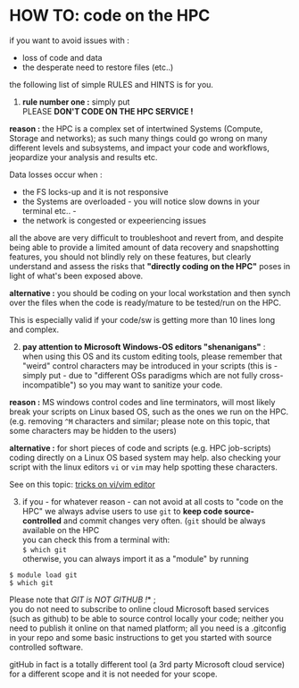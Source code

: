 
# HOW TO: code on the HPC

if you want to avoid issues with :

- loss of code and data  
- the desperate need to restore files (etc..)  

the following list of simple RULES and HINTS is for you.

1. **rule number one :** simply put  
PLEASE **DON'T CODE ON THE HPC SERVICE !**  

  **reason :** the HPC is a complex set of intertwined Systems (Compute, Storage and networks); as such many things could go wrong on many different levels and subsystems, and impact your code and workflows, jeopardize your analysis and results etc.

  Data losses occur when :
  - the FS locks-up and it is not responsive
  - the Systems are overloaded - you will notice slow downs in your terminal etc.. -  
  - the network is congested or expeeriencing issues  


  all the above are very difficult to troubleshoot and revert from, and despite being able to provide a limited amount of data recovery and snapshotting features,
  you should not blindly rely on these features, but clearly understand and assess the risks that **"directly coding on the HPC"** poses in light of what's been exposed above.  

  **alternative :** you should be coding on your local workstation and then synch over the files when the code is ready/mature to be tested/run on the HPC.  

  This is especially valid if your code/sw is getting more than 10 lines long and complex.

2. **pay attention to Microsoft Windows-OS editors "shenanigans"** :  
when using this OS and its custom editing tools, please remember that "weird" control characters may be introduced in your scripts (this is - simply put - due to "different OSs paradigms which are not fully cross-incompatible") so you may want to sanitize your code.

  **reason :**  MS windows control codes and line terminators, will most likely break your scripts on Linux based OS, such as the ones we run on the HPC.  
  (e.g. removing `^M` characters and similar; please note on this topic, that some characters may be hidden to the users)

  **alternative :** for short pieces of code and scripts (e.g. HPC job-scripts) coding directly on a Linux OS based system may help.
  also checking your script with the linux editors `vi` or `vim` may help spotting these characters.  

  See on this topic: [tricks on vi/vim editor](/RCS-HPC_guides/coding/vim_tricks_01.md)  

3. if you - for whatever reason - can not avoid at all costs to "code on the HPC" we always advise users to use `git` to **keep code source-controlled** and commit changes very often.
(`git`  should be always available on the HPC  
  you can check this from a terminal with:  
  `$ which git`   
  otherwise, you can always import it as a "module" by running  
  ```
  $ module load git
  $ which git
  ```

Please note that **GIT is NOT GITHUB* !** ;    
you do not need to subscribe to online cloud Microsoft based services (such as github) to be able to source control locally your code; neither you need to publish it online on that named platform; all you need is a .gitconfig in your repo and some basic instructions to get you started with source controlled software.

gitHub in fact is a totally different tool (a 3rd party Microsoft cloud service) for a different scope and it is not needed for your scope.


